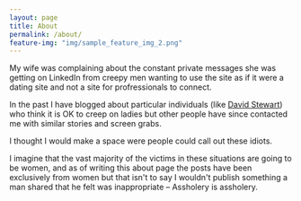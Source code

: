 ```yaml
---
layout: page
title: About
permalink: /about/
feature-img: "img/sample_feature_img_2.png"
---
```


My wife was complaining about the constant private messages she was getting on LinkedIn from creepy men wanting to use the site as if it were a dating site and not a site for profressionals to connect.

In the past I have blogged about particular individuals (like [David Stewart](http://tosbourn.com/david-stewart-marketing-digital-solutions-thinks-ok-creep-females-linkedin/)) who think it is OK to creep on ladies but
other people have since contacted me with similar stories and screen grabs.

I thought I would make a space were people could call out these idiots.

I imagine that the vast majority of the victims in these situations are going to be women, and as of writing this about page the posts have been exclusively from women but that isn't to say I wouldn't publish something 
a man shared that he felt was inappropriate – Assholery is assholery.

